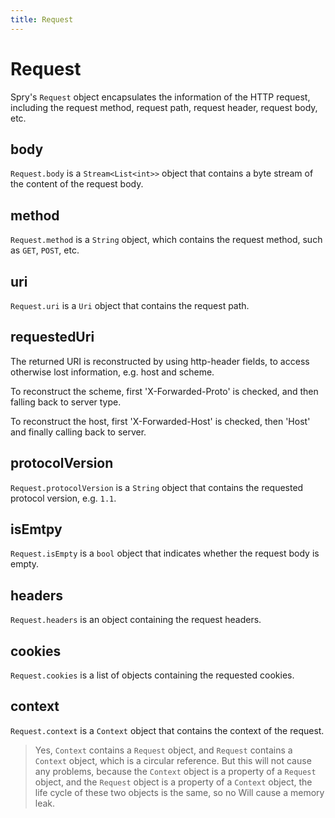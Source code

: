 ```yaml
---
title: Request
---
```


# Request

Spry's `Request` object encapsulates the information of the HTTP request, including the request method, request path, request header, request body, etc.

## body

`Request.body` is a `Stream<List<int>>` object that contains a byte stream of the content of the request body.

## method

`Request.method` is a `String` object, which contains the request method, such as `GET`, `POST`, etc.

## uri

`Request.uri` is a `Uri` object that contains the request path.

## requestedUri

The returned URI is reconstructed by using http-header fields, to access
otherwise lost information, e.g. host and scheme.

To reconstruct the scheme, first 'X-Forwarded-Proto' is checked, and then
falling back to server type.

To reconstruct the host, first 'X-Forwarded-Host' is checked, then 'Host'
and finally calling back to server.

## protocolVersion

`Request.protocolVersion` is a `String` object that contains the requested protocol version, e.g. `1.1`.

## isEmtpy

`Request.isEmpty` is a `bool` object that indicates whether the request body is empty.

## headers

`Request.headers` is an object containing the request headers.

## cookies

`Request.cookies` is a list of objects containing the requested cookies.

## context

`Request.context` is a `Context` object that contains the context of the request.

> Yes, `Context` contains a `Request` object, and `Request` contains a `Context` object, which is a circular reference. But this will not cause any problems, because the `Context` object is a property of a `Request` object, and the `Request` object is a property of a `Context` object, the life cycle of these two objects is the same, so no Will cause a memory leak.